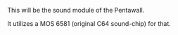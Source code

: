 This will be the sound module of the Pentawall.


It utilizes a MOS 6581 (original C64 sound-chip) for that.
